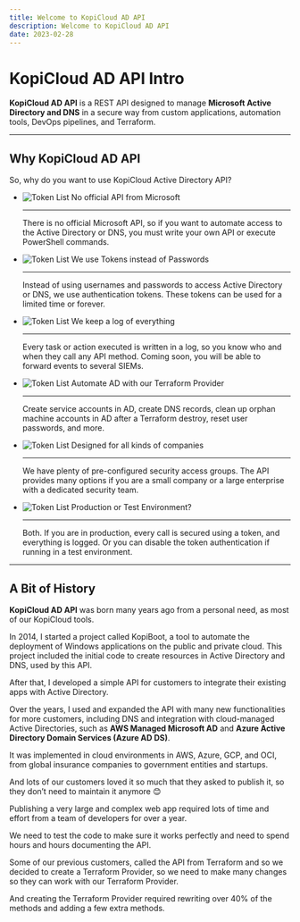```yaml
---
title: Welcome to KopiCloud AD API
description: Welcome to KopiCloud AD API
date: 2023-02-28
---
```


# KopiCloud AD API Intro

**KopiCloud AD API** is a REST API designed to manage **Microsoft Active Directory and DNS** in a secure way from custom applications, automation tools, DevOps pipelines, and Terraform.

----

## Why KopiCloud AD API

So, why do you want to use KopiCloud Active Directory API? 


<div class="wrapper" markdown>

-   ![Token List](https://help.kopicloud-ad-api.com/assets/icons/api.png) <span style="color:dodgeblue">No official API from Microsoft</span>

    ---

    There is no official Microsoft API, so if you want to automate access to the Active Directory or DNS, you must write your own API or execute PowerShell commands.



-   ![Token List](https://help.kopicloud-ad-api.com/assets/icons/secure.png) We use Tokens instead of Passwords

    ---

    Instead of using usernames and passwords to access Active Directory or DNS, we use authentication tokens. These tokens can be used for a limited time or forever.



-   ![Token List](https://help.kopicloud-ad-api.com/assets/icons/log.png) We keep a log of everything

    ---

    Every task or action executed is written in a log, so you know who and when they call any API method. Coming soon, you will be able to forward events to several SIEMs.


-   ![Token List](https://help.kopicloud-ad-api.com/assets/icons/terraform.png) Automate AD with our Terraform Provider

    ---

    Create service accounts in AD, create DNS records, clean up orphan machine accounts in AD after a Terraform destroy, reset user passwords, and more.



-   ![Token List](https://help.kopicloud-ad-api.com/assets/icons/buildings.png) Designed for all kinds of companies

    ---

    We have plenty of pre-configured security access groups. The API provides many options if you are a small company or a large enterprise with a dedicated security team.


-   ![Token List](https://help.kopicloud-ad-api.com/assets/icons/test.png) Production or Test Environment?

    ---

    Both. If you are in production, every call is secured using a token, and everything is logged. Or you can disable the token authentication if running in a test environment.
</div>

----

## A Bit of History

**KopiCloud AD API** was born many years ago from a personal need, as most of our KopiCloud tools. 

In 2014, I started a project called KopiBoot, a tool to automate the deployment of Windows applications on the public and private cloud. This project included the initial code to create resources in Active Directory and DNS, used by this API.

After that, I developed a simple API for customers to integrate their existing apps with Active Directory.

Over the years, I used and expanded the API with many new functionalities for more customers, including DNS and integration with cloud-managed Active Directories, such as **AWS Managed Microsoft AD** and **Azure Active Directory Domain Services (Azure AD DS)**. 

It was implemented in cloud environments in AWS, Azure, GCP, and OCI, from global insurance companies to government entities and startups. 

And lots of our customers loved it so much that they asked to publish it, so they don’t need to maintain it anymore 😊

Publishing a very large and complex web app required lots of time and effort from a team of developers for over a year. 

We need to test the code to make sure it works perfectly and need to spend hours and hours documenting the API. 

Some of our previous customers, called the API from Terraform and so we decided to create a Terraform Provider, so we need to make many changes so they can work with our Terraform Provider.

And creating the Terraform Provider required rewriting over 40% of the methods and adding a few extra methods.

